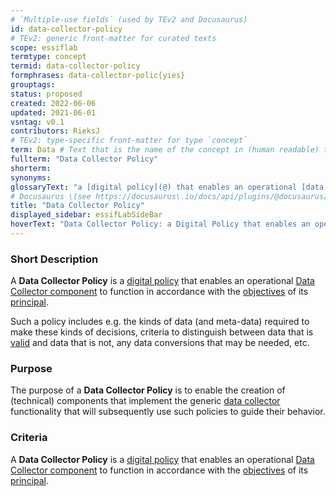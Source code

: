 ```yaml
---
# `Multiple-use fields` (used by TEv2 and Docusaurus)
id: data-collector-policy
# TEv2: generic front-matter for curated texts
scope: essiflab
termtype: concept
termid: data-collector-policy
formphrases: data-collector-polic{yies}
grouptags:
status: proposed
created: 2022-06-06
updated: 2021-06-01
vsntag: v0.1
contributors: RieksJ
# TEv2: type-specific front-matter for type `concept`
term: Data # Text that is the name of the concept in (human readable) texts.
fullterm: "Data Collector Policy"
shorterm:
synonyms:
glossaryText: "a [digital policy](@) that enables an operational [data collector](@) component to function in accordance with the [objectives](@) of its [principal](@)."
# Docusaurus \(see https://docusaurus\.io/docs/api/plugins/@docusaurus/plugin-content-docs#markdown-front-matter\):
title: "Data Collector Policy"
displayed_sidebar: essifLabSideBar
hoverText: "Data Collector Policy: a Digital Policy that enables an operational Data Collector component to function in accordance with the Objectives of its Principal"
---
```


### Short Description
A **Data Collector Policy** is a [digital policy](@) that enables an operational [Data Collector component](@) to function in accordance with the [objectives](@) of its [principal](@).

Such a policy includes e.g. the kinds of data (and meta-data) required to make these kinds of decisions, criteria to distinguish between data that is [valid](@) and data that is not, any data conversions that may be needed, etc.

### Purpose
The purpose of a **Data Collector Policy** is to enable the creation of (technical) components that implement the generic [data collector](@) functionality that will subsequently use such policies to guide their behavior.

### Criteria
A **Data Collector Policy** is a [digital policy](@) that enables an operational [Data Collector component](@) to function in accordance with the [objectives](@) of its [principal](@).
